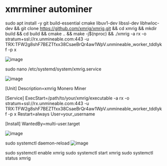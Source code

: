 # xmrminer autominer

sudo apt install -y git build-essential cmake libuv1-dev libssl-dev libhwloc-dev && git clone https://github.com/xmrig/xmrig.git && cd xmrig && mkdir build && cd build && cmake .. && make -j$(nproc) && ./xmrig -a rx -o stratum+ssl://rx.unmineable.com:443 -u TRX:TFW2g8shF7BEZTfxx38CsaeBrQr4aw1WpV.unmineable_worker_tddlykf -p x

![image](https://github.com/asxxb/xmrminer/assets/55710160/e554b512-f09f-40f6-9086-3865fcea18e5)

sudo nano /etc/systemd/system/xmrig.service

![image](https://github.com/asxxb/xmrminer/assets/55710160/92f2054d-6f9b-4d17-8bd5-be802ce7b4f5)

[Unit]
Description=xmrig Monero Miner

[Service]
ExecStart=/path/to/your/xmrig/executable -a rx -o stratum+ssl://rx.unmineable.com:443 -u TRX:TFW2g8shF7BEZTfxx38CsaeBrQr4aw1WpV.unmineable_worker_tddlykf -p x
Restart=always
User=your_username

[Install]
WantedBy=multi-user.target

![image](https://github.com/asxxb/xmrminer/assets/55710160/9b5622d3-f545-491e-b8cc-a398bd7bbe1c)

sudo systemctl daemon-reload
![image](https://github.com/asxxb/xmrminer/assets/55710160/e1ca13fb-8072-443d-863c-521b728d832a)

sudo systemctl enable xmrig
sudo systemctl start xmrig
sudo systemctl status xmrig



